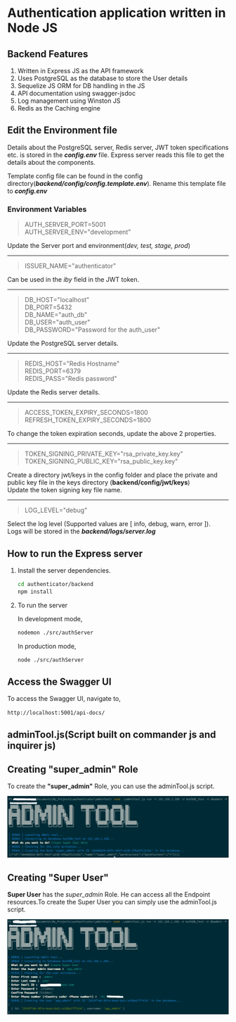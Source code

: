# Authentication application written in Node JS

## Backend Features

1. Written in Express JS as the API framework
2. Uses PostgreSQL as the database to store the User details
3. Sequelize JS ORM for DB handling in the JS
4. API documentation using swagger-jsdoc
5. Log management using Winston JS
6. Redis as the Caching engine

## Edit the Environment file

Details about the PostgreSQL server, Redis server, JWT token specifications etc. is stored in the ***config.env*** file. Express server reads this file to get the details about the components.

Template config file can be found in the config directory(***backend/config/config.template.env***). Rename this template file to ***config.env***  

### Environment Variables

> AUTH_SERVER_PORT=5001  
> AUTH_SERVER_ENV="development"

Update the Server port and environment(*dev, test, stage, prod*)  

---------

> ISSUER_NAME="authenticator"

Can be used in the *iby* field in the JWT token.

---------

> DB_HOST="localhost"  
> DB_PORT=5432  
> DB_NAME="auth_db"  
> DB_USER="auth_user"  
> DB_PASSWORD="Password for the auth_user"  

Update the PostgreSQL server details.

---------

> REDIS_HOST="Redis Hostname"  
> REDIS_PORT=6379  
> REDIS_PASS="Redis password"  

Update the Redis server details.  

---------

> ACCESS_TOKEN_EXPIRY_SECONDS=1800  
> REFRESH_TOKEN_EXPIRY_SECONDS=1800  

To change the token expiration seconds, update the above 2 properties.  

---------

> TOKEN_SIGNING_PRIVATE_KEY="rsa_private_key.key"  
> TOKEN_SIGNING_PUBLIC_KEY="rsa_public_key.key"

Create a directory jwt/keys in the config folder and place the private and public key file in the keys directory (**backend/config/jwt/keys**)  
Update the token signing key file name.

---------

> LOG_LEVEL="debug"

Select the log level (Supported values are [ info, debug, warn, error ]).  
Logs will be stored in the ***backend/logs/server.log***  

## How to run the Express server

1. Install the server dependencies.

    ```bash
    cd authenticator/backend
    npm install
    ```

2. To run the server

    In development mode,

    ```bash
    nodemon ./src/authServer
    ```

    In production mode,

    ```bash
    node ./src/authServer
    ```

## Access the Swagger UI  

To access the Swagger UI, navigate to,

`http://localhost:5001/api-docs/`  

## adminTool.js(Script built on commander js and inquirer js)  

## Creating "super_admin" Role

To create the **"super_admin"** Role, you can use the adminTool.js script.  

![alt text](https://github.com/shreyasksrao/node-js-authenticator/blob/master/assets/adminTool_Create_Super_user_role.PNG?raw=true)  

## Creating "Super User"

**Super User** has the *super_admin* Role. He can access all the Endpoint resources.To create the Super User you can simply use the adminTool.js script.  

![alt text](https://github.com/shreyasksrao/node-js-authenticator/blob/master/assets/adminTool_Create_Super_user.PNG?raw=true)  
